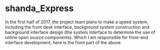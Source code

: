 # shanda_Express
 In the first half of 2017, the project team plans to make a speed system, including the front desk interface, background system construction and background interface design (the system interface to determine the use of online open source components). Which I am responsible for front-end interface development, here is the front part of the above.
